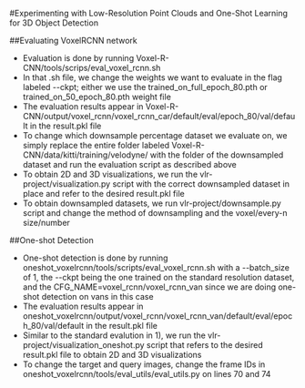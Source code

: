 #Experimenting with Low-Resolution Point Clouds and One-Shot Learning for 3D Object Detection

##Evaluating VoxelRCNN network
- Evaluation is done by running Voxel-R-CNN/tools/scrips/eval_voxel_rcnn.sh
- In that .sh file, we change the weights we want to evaluate in the flag labeled --ckpt; either we use the trained_on_full_epoch_80.pth or trained_on_50_epoch_80.pth weight file
- The evaluation results appear in Voxel-R-CNN/output/voxel_rcnn/voxel_rcnn_car/default/eval/epoch_80/val/default in the result.pkl file
- To change which downsample percentage dataset we evaluate on, we simply replace the entire folder labeled Voxel-R-CNN/data/kitti/training/velodyne/ with the folder of the downsampled dataset and run the evaluation script as described above
- To obtain 2D and 3D visualizations, we run the vlr-project/visualization.py script with the correct downsampled dataset in place and refer to the desired result.pkl file
- To obtain downsampled datasets, we run vlr-project/downsample.py script and change the method of downsampling and the voxel/every-n size/number

##One-shot Detection
- One-shot detection is done by running oneshot_voxelrcnn/tools/scripts/eval_voxel_rcnn.sh with a --batch_size of 1, the --ckpt being the one trained on the standard resolution dataset, and the CFG_NAME=voxel_rcnn/voxel_rcnn_van since we are doing one-shot detection on vans in this case
- The evaluation results appear in oneshot_voxelrcnn/output/voxel_rcnn/voxel_rcnn_van/default/eval/epoch_80/val/default in the result.pkl file
- Similar to the standard evalution in 1), we run the vlr-project/visualization_oneshot.py script that refers to the desired result.pkl file to obtain 2D and 3D visualizations
- To change the target and query images, change the frame IDs in oneshot_voxelrcnn/tools/eval_utils/eval_utils.py on lines 70 and 74 
